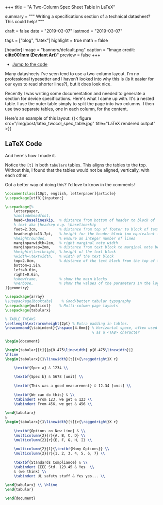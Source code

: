 +++
title = "A Two-Column Spec Sheet Table in LaTeX"

summary = """
Writing a specifications section of a technical datasheet? This could help!
"""

draft = false
date = "2019-03-07"
lastmod = "2019-03-07"

tags = ["blog", "latex"]
highlight = true
math = false

[header]
image = "banners/default.png"
caption = "Image credit: [**elite001mm (Deviant Art)**](http://fav.me/d9qa7qz)"
preview = false
+++

- [Jump to the code](#latex-code)

Many datasheets I've seen tend to use a two-column layout. I'm no professional
typesetter and I haven't looked into why this is (is it easier for our eyes to
read shorter lines?), but it does look nice.

Recently I was writing some documentation and needed to generate a section
for device specifications. Here's what I came up with. It's a nested table. 
I use the outer table simply to split the page into two columns. I then use two
separate tables, one in each column, for the content.

Here's an example of this layout:
{{< figure src="/img/post/latex_twocol_spec_table.jpg" title="LaTeX rendered output" >}}

## LaTeX Code

And here's how I made it.

Notice the `[t]` in both `tabularx` tables. This aligns the tables to the 
**t**op. Without this, I found that the tables would not be aligned, vertically,
with each other.

Got a better way of doing this? I'd love to know in the comments!

```latex
\documentclass[10pt, english, letterpaper]{article}
\usepackage[utf8]{inputenc}

\usepackage[%
    letterpaper,
    %includeheadfoot,
    head=\baselineskip,  % distance from bottom of header to block of
    % text aka \headsep e.g. \baselineskip
    foot=2.3cm,          % distance from top of footer to block of text aka \footskip
    headheight=13.7pt,   % height for the header block (no equivalent for footer)
    %heightrounded,      % ensure an integer number of lines
    marginparwidth=2cm,  % right marginal note width
    marginparsep=2mm,    % distance from text block to marginal note box
    %height=\textheight, % height of the text block
    %width=\textwidth,   % width of the text block
    top=2.0cm,           % distance of the text block from the top of the page
    bottom=1.5in,
    left=0.6in,
    right=0.6in,
    %showframe,          % show the main blocks
    %verbose,            % show the values of the parameters in the log file
]{geometry}

\usepackage{array}
%\usepackage{booktabs}    % Good/better tabular typography
\usepackage{multicol}    % Multi-column page layouts
\usepackage{tabularx}

% TABLE TWEAKS
\setlength\extrarowheight{2pt} % Extra padding in tables.
\newcommand{\tabindent}{\hspace{4.0mm}} % Horizontal space, often used in tables
                                        % as a <TAB> character

\begin{document}

\begin{tabular}[t]{|p{0.475\linewidth} p{0.475\linewidth}|}
\hline
\begin{tabularx}{1\linewidth}[t]{>{\raggedright}X r}

    \textbf{Spec a} & 1234 \\
    
    \textbf{Spec b} & 5678 [unit] \\
    
    \textbf{This was a good measurement} & 12.34 [unit] \\
    
    \textbf{We can do this} & \\
    \tabindent From 123, we get & 123 \\
    \tabindent From 456, we get & 456 \\
    
\end{tabularx}
&
\begin{tabularx}{1\linewidth}[t]{>{\raggedright}X r}
    
    \textbf{Options on New Line} & \\
    \multicolumn{2}{r}{A, B, C, D} \\
    \multicolumn{2}{r}{E, F, G, H, I} \\
    
    \multicolumn{2}{l}{\textbf{Many Options}} \\
    \multicolumn{2}{r}{1, 2, 3, 4, 5, 6, 7} \\
    
    \textbf{Standards Compliance} & \\
    \tabindent IEEE Std. 123.45 & Yes  \\
    & (we think) \\
    \tabindent UL safety stuff & Yes yes... \\
    
\end{tabularx} \\ \hline
\end{tabular}

\end{document}
```
